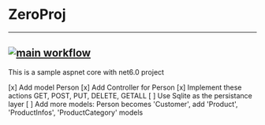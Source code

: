 # ZeroProj
----------------
[![main workflow](https://github.com/AveryMkv3/stargit33/actions/workflows/main-wf.yaml/badge.svg)](https://github.com/AveryMkv3/stargit33/actions/workflows/main-wf.yaml)
----------------

This is a sample aspnet core with net6.0 project

[x] Add model Person
[x] Add Controller for Person
[x] Implement these actions GET, POST, PUT, DELETE, GETALL
[ ] Use Sqlite as the persistance layer
[ ] Add more models: Person becomes 'Customer', add 'Product', 'ProductInfos', 'ProductCategory' models 
